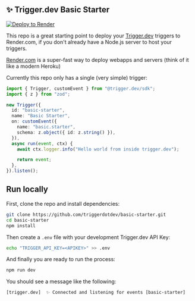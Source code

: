 ## ✨ Trigger.dev Basic Starter

<a href="https://render.com/deploy?repo=https://github.com/triggerdotdev/basic-starter">
  <img src="https://render.com/images/deploy-to-render-button.svg" alt="Deploy to Render">
</a>

This repo is a great starting point to deploy your [Trigger.dev](https://trigger.dev) triggers to Render.com, if you don't already have a Node.js server to host your triggers.

[Render.com](https://render.com) is a super-fast way to deploy webapps and servers (think of it like a modern Heroku)

Currently this repo only has a single (very simple) trigger:

```ts
import { Trigger, customEvent } from "@trigger.dev/sdk";
import { z } from "zod";

new Trigger({
  id: "basic-starter",
  name: "Basic Starter",
  on: customEvent({
    name: "basic.starter",
    schema: z.object({ id: z.string() }),
  }),
  async run(event, ctx) {
    await ctx.logger.info("Hello world from inside trigger.dev");

    return event;
  },
}).listen();
```

## Run locally

First, clone the repo and install dependencies:

```sh
git clone https://github.com/triggerdotdev/basic-starter.git
cd basic-starter
npm install
```

Then create a `.env` file with your development Trigger.dev API Key:

```sh
echo "TRIGGER_API_KEY=<APIKEY>" >> .env
```

And finally you are ready to run the process:

```sh
npm run dev
```

You should see a message like the following:

```
[trigger.dev]  ✨ Connected and listening for events [basic-starter]
```
